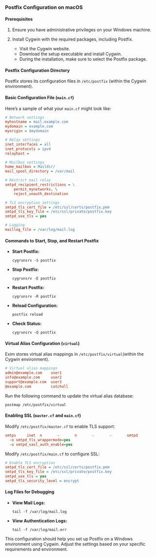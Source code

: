 ### Postfix Configuration on macOS

#### Prerequisites
1. Ensure you have administrative privileges on your Windows machine.

2. Install Cygwin with the required packages, including Postfix.
    - Visit the Cygwin website.
    - Download the setup executable and install Cygwin.
    - During the installation, make sure to select the Postfix package.

#### Postfix Configuration Directory
Postfix stores its configuration files in `/etc/postfix` (within the Cygwin environment).

#### Basic Configuration File (`main.cf`)

Here’s a sample of what your `main.cf` might look like:

```ini
# Network settings
myhostname = mail.example.com
mydomain = example.com
myorigin = $mydomain

# Relay settings
inet_interfaces = all
inet_protocols = ipv4
relayhost = 

# Mailbox settings
home_mailbox = Maildir/
mail_spool_directory = /var/mail

# Restrict mail relay
smtpd_recipient_restrictions = \
    permit_mynetworks, \
    reject_unauth_destination

# TLS encryption settings
smtpd_tls_cert_file = /etc/ssl/certs/postfix.pem
smtpd_tls_key_file = /etc/ssl/private/postfix.key
smtpd_use_tls = yes

# Logging
maillog_file = /var/log/mail.log
``` 

#### Commands to Start, Stop, and Restart Postfix

- **Start Postfix:**
  ```shell
  cygrunsrv -S postfix
  ```
- **Stop Postfix:**
  ```shell
  cygrunsrv -E postfix
  ```
- **Restart Postfix:**
  ```shell
  cygrunsrv -R postfix
  ```
- **Reload Configuration:**
  ```shell
  postfix reload
  ```
- **Check Status:**
  ```shell
  cygrunsrv -Q postfix
  ```

#### Virtual Alias Configuration (`virtual`)

Exim stores virtual alias mappings in `/etc/postfix/virtual`(within the Cygwin environment).

```ini
# Virtual alias mappings
admin@example.com    user1
info@example.com     user2
support@example.com  user3
@example.com         catchall
```

Run the following command to update the virtual alias database:
```shell
postmap /etc/postfix/virtual
```

#### Enabling SSL (`master.cf` and `main.cf`)

Modify `/etc/postfix/master.cf` to enable TLS support:

```ini
smtps     inet  n       -       n       -       -       smtpd
  -o smtpd_tls_wrappermode=yes
  -o smtpd_sasl_auth_enable=yes
```

Modify `/etc/postfix/main.cf` to configure SSL:

```ini
# Enable TLS encryption
smtpd_tls_cert_file = /etc/ssl/certs/postfix.pem
smtpd_tls_key_file = /etc/ssl/private/postfix.key
smtpd_use_tls = yes
smtpd_tls_security_level = encrypt
``` 

#### Log Files for Debugging

- **View Mail Logs:**
  ```shell
  tail -f /var/log/mail.log
  ```
- **View Authentication Logs:**
  ```shell
  tail -f /var/log/mail.err
  ```
  
This configuration should help you set up Postfix on a Windows environment using Cygwin. Adjust the settings based on your specific requirements and environment.
